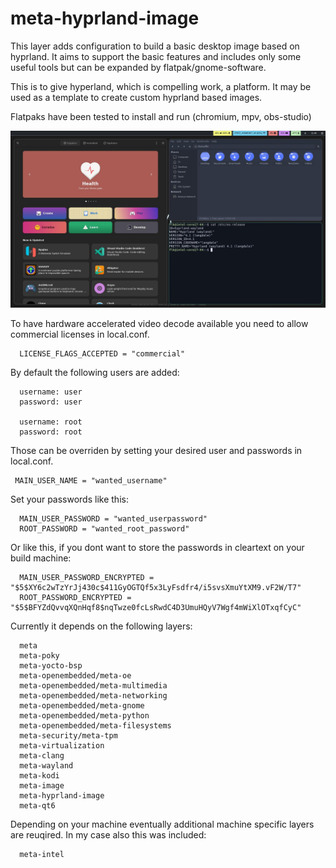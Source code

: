 # meta-hyprland-image

This layer adds configuration to build a basic desktop image based on hyprland.
It aims to support the basic features and includes only some useful tools but can
be expanded by flatpak/gnome-software.

This is to give hyperland, which is compelling work, a platform. It may be used as a
template to create custom hyprland based images.

Flatpaks have been tested to install and run (chromium, mpv, obs-studio)

![Screenshot](https://github.com/MarkusVolk/meta-hyprland-image/blob/master/Screenshot.jpg?raw=true)

To have hardware accelerated video decode available you need to allow commercial licenses in local.conf.

```
  LICENSE_FLAGS_ACCEPTED = "commercial"
```
By default the following users are added:

```
  username: user
  password: user

  username: root
  password: root
```

Those can be overriden by setting your desired user and passwords in local.conf.

 ```
  MAIN_USER_NAME = "wanted_username"
```

Set your passwords like this:

```
  MAIN_USER_PASSWORD = "wanted_userpassword"
  ROOT_PASSWORD = "wanted_root_password"
```

Or like this, if you dont want to store the passwords in cleartext on your build machine:

```
  MAIN_USER_PASSWORD_ENCRYPTED = "$5$XY6c2wTzYrJj430c$411GyOGTQf5x3LyFsdfr4/i5svsXmuYtXM9.vF2W/T7"
  ROOT_PASSWORD_ENCRYPTED = "$5$BFYZdQvvqXQnHqf8$nqTwze0fcLsRwdC4D3UmuHQyV7Wgf4mWiXlOTxqfCyC"
```

Currently it depends on the following layers:

```
  meta
  meta-poky
  meta-yocto-bsp
  meta-openembedded/meta-oe
  meta-openembedded/meta-multimedia
  meta-openembedded/meta-networking
  meta-openembedded/meta-gnome
  meta-openembedded/meta-python
  meta-openembedded/meta-filesystems
  meta-security/meta-tpm
  meta-virtualization
  meta-clang
  meta-wayland
  meta-kodi
  meta-image
  meta-hyprland-image
  meta-qt6
```

Depending on your machine eventually additional machine specific layers are reuqired.
In my case also this was included:


```
  meta-intel
```
